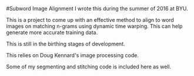 #Subword Image Alignment
I wrote this during the summer of 2016 at BYU.

This is a project to come up with an effective method to align to word images on matching n-grams using dynamic time warping. This can help generate more accurate training data.

This is still in the birthing stages of development.

This relies on Doug Kennard's image processing code. 

Some of my segmenting and stitching code is included here as well.

